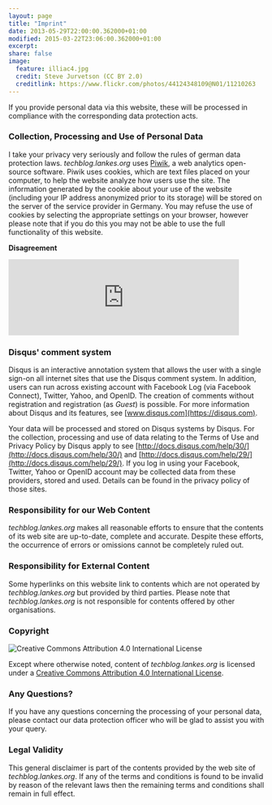```yaml
---
layout: page
title: "Imprint"
date: 2013-05-29T22:00:00.362000+01:00
modified: 2015-03-22T23:06:00.362000+01:00
excerpt:
share: false
image:
  feature: illiac4.jpg
  credit: Steve Jurvetson (CC BY 2.0)
  creditlink: https://www.flickr.com/photos/44124348109@N01/11210263
---
```


If you provide personal data via this website, these will be processed in compliance with the corresponding data protection acts.

### Collection, Processing and Use of Personal Data

I take your privacy very seriously and follow the rules of german data protection laws.
*techblog.lankes.org* uses [Piwik](http://piwik.org/), a web analytics open-source software.
Piwik uses cookies, which are text files placed on your computer, to help the website analyze how users use the site.
The information generated by the cookie about your use of the website (including your IP address anonymized prior to its storage) will be stored on the server of the service provider in Germany.
You may refuse the use of cookies by selecting the appropriate settings on your browser, however please note that if you do this you may not be able to use the full functionality of this website.

__Disagreement__

<iframe width="90%" height="150" frameborder="yes" src="https://piwik.lankes.org/index.php?module=CoreAdminHome&amp;action=optOut&amp;language=en"></iframe>

### Disqus' comment system

Disqus is an interactive annotation system that allows the user with a single sign-on all internet sites that use the Disqus comment system.
In addition, users can run across existing account with Facebook Log (via Facebook Connect), Twitter, Yahoo, and OpenID. 
The creation of comments without registration and registration (as *Guest*) is possible.
For more information about Disqus and its features, see [www.disqus.com](https://disqus.com).

Your data will be processed and stored on Disqus systems by Disqus.
For the collection, processing and use of data relating to the Terms of Use and Privacy Policy by Disqus apply to see [http://docs.disqus.com/help/30/](http://docs.disqus.com/help/30/) and [http://docs.disqus.com/help/29/](http://docs.disqus.com/help/29/).
If you log in using your Facebook, Twitter, Yahoo or OpenID account may be collected data from these providers, stored and used.
Details can be found in the privacy policy of those sites.

### Responsibility for our Web Content

*techblog.lankes.org* makes all reasonable efforts to ensure that the contents of its web site are up-to-date, complete and accurate.
Despite these efforts, the occurrence of errors or omissions cannot be completely ruled out.

### Responsibility for External Content

Some hyperlinks on this website link to contents which are not operated by *techblog.lankes.org* but provided by third parties.
Please note that *techblog.lankes.org* is not responsible for contents offered by other organisations.

### Copyright

![Creative Commons Attribution 4.0 International License](https://i.creativecommons.org/l/by/4.0/88x31.png)

Except where otherwise noted, content of *techblog.lankes.org* is licensed under a [Creative Commons Attribution 4.0 International License](http://creativecommons.org/licenses/by/4.0/).

### Any Questions?

If you have any questions concerning the processing of your personal data, please contact our data protection officer who will be glad to assist you with your query.

### Legal Validity

This general disclaimer is part of the contents provided by the web site of *techblog.lankes.org*.
If any of the terms and conditions is found to be invalid by reason of the relevant laws then the remaining terms and conditions shall remain in full effect.
